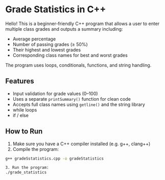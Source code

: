 # Grade Statistics in C++

Hello! This is a beginner-friendly C++ program that allows a user to enter multiple class grades and outputs a summary including:

- Average percentage  
- Number of passing grades (≥ 50%)  
- Their highest and lowest grades  
- Corresponding class names for best and worst grades  

The program uses loops, conditionals, functions, and string handling.

## Features

- Input validation for grade values (0–100)
- Uses a separate `printSummary()` function for clean code
- Accepts full class names using `getline()` and the string library
- while loops
- if / else

## How to Run

1. Make sure you have a C++ compiler installed (e.g. g++, clang++)
2. Compile the program:

```bash
g++ gradeSstatistics.cpp -o gradeStatistics

3. Run the program:
./grade_statistics
